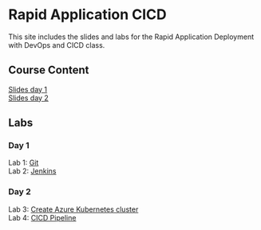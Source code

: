 # Rapid Application CICD

This site includes the slides and labs for the Rapid Application Deployment with DevOps and CICD class.


## Course Content   
[Slides day 1](https://www.dropbox.com/s/lxk6nsoac0gehli/Rapid%20Application-day1.pptx?dl=0)   
[Slides day 2](https://www.dropbox.com/s/asbgwef0topppbc/Rapid%20Application-day2.pptx?dl=0)   

## Labs   

### Day 1   
Lab 1: [Git](https://www.katacoda.com/courses/git)   
Lab 2: [Jenkins](labs/jenkins/)   

### Day 2   
Lab 3: [Create Azure Kubernetes cluster](labs/001-setup-aks/)   
Lab 4: [CICD Pipeline](labs/cicd-aks)   

